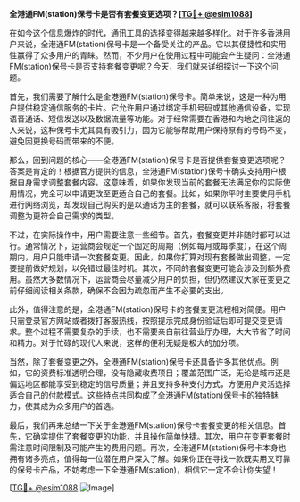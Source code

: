 **全港通FM(station)保号卡是否有套餐变更选项？[[TG💪+ @esim1088](https://t.me/s/esim1088)]**

在如今这个信息爆炸的时代，通讯工具的选择变得越来越多样化。对于许多香港用户来说，全港通FM(station)保号卡是一个备受关注的产品。它以其便捷性和实用性赢得了众多用户的青睐。然而，不少用户在使用过程中可能会产生疑问：全港通FM(station)保号卡是否支持套餐变更呢？今天，我们就来详细探讨一下这个问题。

首先，我们需要了解什么是全港通FM(station)保号卡。简单来说，这是一种为用户提供稳定通信服务的卡片。它允许用户通过绑定手机号码或其他通信设备，实现语音通话、短信发送以及数据流量等功能。对于经常需要在香港和内地之间往返的人来说，这种保号卡尤其具有吸引力，因为它能够帮助用户保持原有的号码不变，避免因更换号码而带来的不便。

那么，回到问题的核心——全港通FM(station)保号卡是否提供套餐变更选项呢？答案是肯定的！根据官方提供的信息，全港通FM(station)保号卡确实支持用户根据自身需求调整套餐内容。这意味着，如果你发现当前的套餐无法满足你的实际使用情况，完全可以申请更改至更适合自己的套餐。比如，如果你平时主要使用手机进行网络浏览，却发现自己购买的是以通话为主的套餐，就可以联系客服，将套餐调整为更符合自己需求的类型。

不过，在实际操作中，用户需要注意一些细节。首先，套餐变更并非随时都可以进行。通常情况下，运营商会规定一个固定的周期（例如每月或每季度），在这个周期内，用户只能申请一次套餐变更。因此，如果你打算对现有套餐做出调整，一定要提前做好规划，以免错过最佳时机。其次，不同的套餐变更可能会涉及到额外费用。虽然大多数情况下，运营商会尽量减少用户的负担，但仍然建议大家在变更之前仔细阅读相关条款，确保不会因为疏忽而产生不必要的支出。

此外，值得注意的是，全港通FM(station)保号卡的套餐变更流程相对简便。用户只需登录官方网站或者拨打客服热线，按照提示完成身份验证后即可提交变更请求。整个过程不需要复杂的手续，也不需要亲自前往营业厅办理，大大节省了时间和精力。对于忙碌的现代人来说，这样的便利无疑是极大的加分项。

当然，除了套餐变更之外，全港通FM(station)保号卡还具备许多其他优点。例如，它的资费标准透明合理，没有隐藏收费项目；覆盖范围广泛，无论是城市还是偏远地区都能享受到稳定的信号质量；并且支持多种支付方式，方便用户灵活选择适合自己的付款模式。这些特点共同构成了全港通FM(station)保号卡的独特魅力，使其成为众多用户的首选。

最后，我们再来总结一下关于全港通FM(station)保号卡套餐变更的相关信息。首先，它确实提供了套餐变更的功能，并且操作简单快捷。其次，用户在变更套餐时需注意时间限制及可能产生的费用问题。再次，全港通FM(station)保号卡本身也拥有诸多亮点，值得每一位潜在用户深入了解。如果你正在寻找一款既实用又可靠的保号卡产品，不妨考虑一下全港通FM(station)，相信它一定不会让你失望！

[[TG💪+ @esim1088](https://t.me/s/esim1088) ![Image](https://i.postimg.cc/4NQfJmqS/Snipaste-2025-05-13-00-14-12.png)]